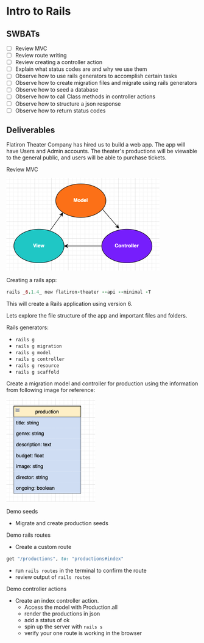 # Intro to Rails
## SWBATs
- [ ] Review MVC
- [ ] Review route writing
- [ ] Review creating a controller action
- [ ] Explain what status codes are and why we use them
- [ ] Observe how to use rails generators to accomplish certain tasks
- [ ] Observe how to create migration files and migrate using rails generators
- [ ] Observe how to seed a database
- [ ] Observe how to call Class methods in controller actions
- [ ] Observe how to structure a json response
- [ ] Observe how to return status codes

## Deliverables

Flatiron Theater Company has hired us to build a web app. The app will have Users and Admin accounts. The theater's productions will be viewable to the general public, and users will be able to purchase tickets. 

Review MVC

![production image here](./assets/MVC.png)   

Creating a rails app: 
```rb
rails _6.1.4_ new flatiron-theater --api --minimal -T
``` 

This will create a Rails application using version 6.

Lets explore the file structure of the app and important files and folders.

Rails generators: 
- `rails g`
- `rails g migration`
- `rails g model`
- `rails g controller`
- `rails g resource`
- `rails g scaffold`

Create a migration model and controller for production using the information from following image for reference:

![production image here](./assets/production.png)

Demo seeds
- Migrate and create production seeds

Demo rails routes 
- Create a custom route 
```rb
get "/productions", to: "productions#index"
```
- run `rails routes` in the terminal to confirm the route
- review output of `rails routes` 

Demo controller actions 
- Create an index controller action.
	- Access the model with Production.all
	- render the productions in json
	- add a status of ok
	- spin up the server with `rails s`
	- verify your one route is working in the browser




